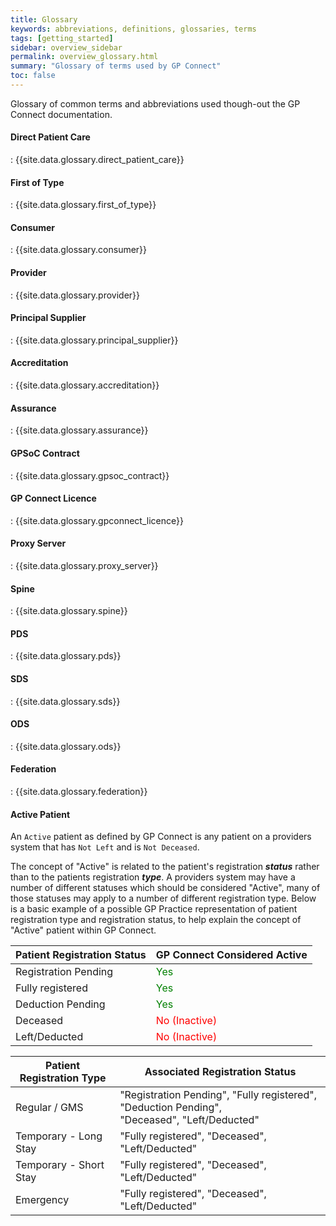 ```yaml
---
title: Glossary
keywords: abbreviations, definitions, glossaries, terms
tags: [getting_started]
sidebar: overview_sidebar
permalink: overview_glossary.html
summary: "Glossary of terms used by GP Connect"
toc: false
---
```


Glossary of common terms and abbreviations used though-out the GP Connect documentation.

#### Direct Patient Care ####
: {{site.data.glossary.direct_patient_care}}

#### First of Type ####
: {{site.data.glossary.first_of_type}}

#### Consumer ####
: {{site.data.glossary.consumer}}

#### Provider ####
: {{site.data.glossary.provider}}

#### Principal Supplier ####
: {{site.data.glossary.principal_supplier}}

#### Accreditation ####
: {{site.data.glossary.accreditation}}

#### Assurance ####
: {{site.data.glossary.assurance}}

#### GPSoC Contract ####
: {{site.data.glossary.gpsoc_contract}}

#### GP Connect Licence ####
: {{site.data.glossary.gpconnect_licence}}

#### Proxy Server ####
: {{site.data.glossary.proxy_server}}

#### Spine ####
: {{site.data.glossary.spine}}

#### PDS ####
: {{site.data.glossary.pds}}

#### SDS ####
: {{site.data.glossary.sds}}

#### ODS ####
: {{site.data.glossary.ods}}

#### Federation ####
: {{site.data.glossary.federation}}

#### Active Patient ####

An `Active` patient as defined by GP Connect is any patient on a providers system that has `Not Left` and is `Not Deceased`.

The concept of "Active" is related to the patient's registration ***status*** rather than to the patients registration ***type***. A providers system may have a number of different statuses which should be considered "Active", many of those statuses may apply to a number of different registration type. Below is a basic example of a possible GP Practice representation of patient registration type and registration status, to help explain the concept of "Active" patient within GP Connect.

| Patient Registration Status | GP Connect Considered Active |
| --- | --- |
| Registration Pending | <span style="color:green">Yes</span> |
| Fully registered | <span style="color:green">Yes</span> |
| Deduction Pending | <span style="color:green">Yes</span> |
| Deceased | <span style="color:red">No (Inactive)</span> |
| Left/Deducted | <span style="color:red">No (Inactive)</span> |

| Patient Registration Type | Associated Registration Status |
| --- | --- |
| Regular / GMS | "Registration Pending", "Fully registered", "Deduction Pending",<br/> "Deceased", "Left/Deducted" |
| Temporary - Long Stay | "Fully registered", "Deceased", "Left/Deducted" |
| Temporary - Short Stay | "Fully registered", "Deceased", "Left/Deducted" |
| Emergency | "Fully registered", "Deceased", "Left/Deducted" |
